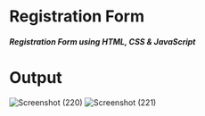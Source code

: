 # Registration Form

##### Registration Form using HTML, CSS & JavaScript

# Output

![Screenshot (220)](https://github.com/Sourodeep-2001/LGMVIP-Web-Task-03/assets/57056047/c32cbac5-f41d-423b-9748-1f5c484e4c0e)
![Screenshot (221)](https://github.com/Sourodeep-2001/LGMVIP-Web-Task-03/assets/57056047/b8f283e2-ea8b-48b2-9413-d1a7e4bd3994)

